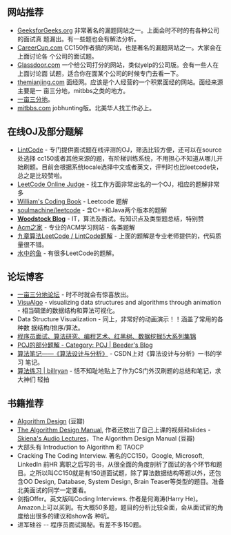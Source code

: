 ## 网站推荐

- [GeeksforGeeks.org](http://GeeksforGeeks.org)  非常著名的漏题网站之一。上面会时不时的有各种公司的面试真
题漏出。有一些题也会有解法分析。
- [CareerCup.com](http://careercup.com) CC150作者搞的网站，也是著名的漏题网站之一。大家会在上面讨论各
个公司的面试题。
- [Glassdoor.com](http://glassdoor.com) 一个给公司打分的网站，类似yelp的公司版。会有一些人在上面讨论面
试题，适合你在面某个公司的时候专门去看一下。
- [themianjing.com](http://themianjing.com) 面经网。应该是个人经营的一个积累面经的网站。面经来源主要是一
亩三分地，mitbbs之类的地方。
- [一亩三分地](http://www.1point3acres.com/bbs/)。
- [mitbbs.com](http://mitbbs.com)  jobhunting版。北美华人找工作必上。

## 在线OJ及部分题解

- [LintCode](http://www.lintcode.com/en/problem/) - 专门提供面试题在线评测的OJ，筛选比较方便，还可以在source处选择
cc150或者其他来源的题，有阶梯训练系统，不用担心不知道从哪儿开始刷题。目前会根据系统locale选择中文或者英文，评判时也比leetcode快，总之是比较赞啦。
- [LeetCode Online Judge](https://leetcode.com/problemset/algorithms/) - 找工作方面非常出名的一个OJ，相应的题解非常多
- [William's Coding Book](http://wlcoding.blogspot.com/?view=sidebar) - Leetcode 题解
- [soulmachine/leetcode](https://github.com/soulmachine/leetcode) - 含C++和Java两个版本的题解
- **[Woodstock Blog](http://www.shuatiblog.com)** - IT，算法及面试。有知识点及类型题总结，特别赞
- [Acm之家](http://www.acmerblog.com) - 专业的ACM学习网站 - 各类题解
- [九章算法LeetCode / LintCode题解](http://www.jiuzhang.com) - 上面的题解是专业老师提供的，代码质量很不错。
- [水中的鱼](http://fisherlei.blogspot.com/) - 有很多LeetCode的题解。

## 论坛博客

- [一亩三分地论坛](http://www.1point3acres.com/bbs/) - 时不时就会有惊喜放出。
- [VisuAlgo](http://visualgo.net) - visualizing data structures and algorithms through animation - 相当碉堡的数据结构和算法可视化。
- Data Structure Visualization - 同上，非常好的动画演示！！涵盖了常用的各种数
据结构/排序/算法。
- [程序员面试、算法研究、编程艺术、红黑树、数据挖掘5大系列集锦](http://blog.csdn.net/v_july_v/article/details/6543438)
- [POJ的部分题解 - Category: POJ | Beeder's Blog](http://beeder.me/categories/POJ/)
- [算法笔记——《算法设计与分析》](http://blog.csdn.net/column/details/lf-algoritnote.html) - CSDN上对《算法设计与分析》一书的学习
笔记。
- [算法练习 | billryan](http://algorithm.yuanbin.me/) - 恬不知耻地贴上了作为CS门外汉刷题的总结和笔记，求大神们
轻拍

## 书籍推荐

- [Algorithm Design](http://book.douban.com/subject/1475870/) (豆瓣)
- [The Algorithm Design Manual](http://www.amazon.com/exec/obidos/ASIN/1848000693/thealgorithmrepo), 作者还放出了自己上课的视频和slides - [Skiena's
Audio Lectures](http://www3.cs.stonybrook.edu/~algorith/video-lectures/)，The Algorithm Design Manual (豆瓣)
- 大部头有 Introduction to Algorithm 和 TAOCP
- Cracking The Coding Interview. 著名的CC150，Google, Microsoft, LinkedIn 前HR
离职之后写的书，从很全面的角度剖析了面试的各个环节和题目。之所以叫CC150就是有150道面试题，除了算法数据结构等题以外，还包含OO Design, Database, System Design, Brain Teaser等类型的题目。准备北美面试的同学一定要看。
- 剑指Offer。英文版叫Coding Interviews. 作者是何海涛(Harry He)。Amazon上可以买到。有大概50多题，题目的分析比较全面，会从面试官的角度给出很多的建议和show各
种坑。
- 进军硅谷 -- 程序员面试揭秘。有差不多150题。
